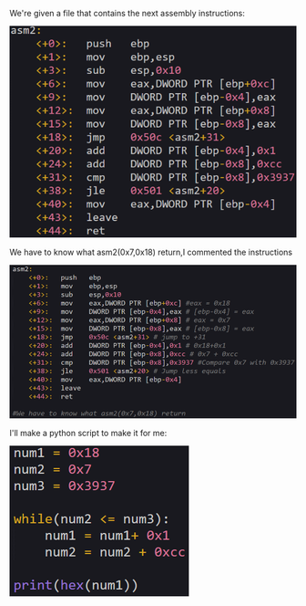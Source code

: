 We're given a file that contains the next assembly instructions:

![image1](/images/picoctf2019-asm2/picoctf2019-asm21.png)

We have to know what asm2(0x7,0x18) return,I commented the instructions

![image2](/images/picoctf2019-asm2/picoctf2019-asm22.png)

I'll make a python script to make it for me:

![image3](/images/picoctf2019-asm2/picoctf2019-asm23.png)
